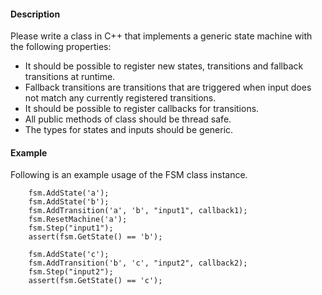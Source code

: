 #### Description
Please write a class in C++ that implements a generic state machine with the following properties:
* It should be possible to register new states, transitions and fallback transitions at runtime.
* Fallback transitions are transitions that are triggered when input does not match any currently
registered transitions.
* It should be possible to register callbacks for transitions.
* All public methods of class should be thread safe.
* The types for states and inputs should be generic.

#### Example
Following is an example usage of the FSM class instance.
```
    fsm.AddState('a');
    fsm.AddState('b');
    fsm.AddTransition('a', 'b', "input1", callback1);
    fsm.ResetMachine('a');
    fsm.Step("input1");
    assert(fsm.GetState() == 'b');

    fsm.AddState('c');
    fsm.AddTransition('b', 'c', "input2", callback2);
    fsm.Step("input2");
    assert(fsm.GetState() == 'c');
```
